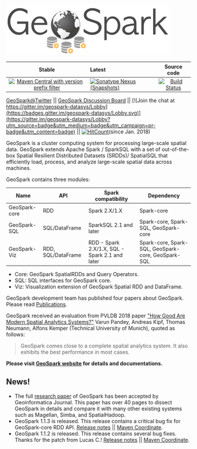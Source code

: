 ![GeoSpark Logo](https://github.com/DataSystemsLab/GeoSpark/blob/master/GeoSpark_logo.png?raw=true)

|     Stable    | Latest | Source code|
|:-------------:|:------|:------:|
|[![Maven Central with version prefix filter](https://img.shields.io/maven-central/v/org.datasyslab/geospark.svg)](http://datasystemslab.github.io/GeoSpark/download/GeoSpark-All-Modules-Maven-Central-Coordinates/) | [![Sonatype Nexus (Snapshots)](https://img.shields.io/nexus/s/https/oss.sonatype.org/org.datasyslab/geospark.svg)](http://datasystemslab.github.io/GeoSpark/download/GeoSpark-All-Modules-Maven-Central-Coordinates/) | [![Build Status](https://travis-ci.org/DataSystemsLab/GeoSpark.svg?branch=master)](https://travis-ci.org/DataSystemsLab/GeoSpark)|

[GeoSpark@Twitter](https://twitter.com/GeoSpark_ASU) || [GeoSpark Discussion Board](https://groups.google.com/forum/#!forum/geospark-discussion-board) || [![Join the chat at https://gitter.im/geospark-datasys/Lobby](https://badges.gitter.im/geospark-datasys/Lobby.svg)](https://gitter.im/geospark-datasys/Lobby?utm_source=badge&utm_medium=badge&utm_campaign=pr-badge&utm_content=badge) || [![HitCount](http://hits.dwyl.io/DataSystemsLab/GeoSpark.svg)](http://hits.dwyl.io/DataSystemsLab/GeoSpark)(since Jan. 2018)

GeoSpark is a cluster computing system for processing large-scale spatial data. GeoSpark extends Apache Spark / SparkSQL with a set of out-of-the-box Spatial Resilient Distributed Datasets (SRDDs)/ SpatialSQL that efficiently load, process, and analyze large-scale spatial data across machines.

GeoSpark contains three modules:

| Name  |  API |  Spark compatibility|Dependency|
|---|---|---|---|
| GeoSpark-core  | RDD  | Spark 2.X/1.X  | Spark-core|
| GeoSpark-SQL  | SQL/DataFrame  | SparkSQL 2.1 and later | Spark-core, Spark-SQL, GeoSpark-core|
|  GeoSpark-Viz |  RDD, SQL/DataFrame | RDD - Spark 2.X/1.X, SQL - Spark 2.1 and later|Spark-core, Spark-SQL, GeoSpark-core, GeoSpark-SQL|

* Core: GeoSpark SpatialRDDs and Query Operators. 
* SQL: SQL interfaces for GeoSpark core.
* Viz: Visualization extension of GeoSpark Spatial RDD and DataFrame.

GeoSpark development team has published four papers about GeoSpark. Please read [Publications](http://datasystemslab.github.io/GeoSpark/contact/publication/). 

GeoSpark received an evaluation from PVLDB 2018 paper ["How Good Are Modern Spatial Analytics Systems?"](http://www.vldb.org/pvldb/vol11/p1661-pandey.pdf) Varun Pandey, Andreas Kipf, Thomas Neumann, Alfons Kemper (Technical University of Munich), quoted as follows: 
> GeoSpark comes close to a complete spatial analytics system. It also exhibits the best performance in most cases.


**Please visit [GeoSpark website](http://datasystemslab.github.io/GeoSpark/) for details and documentations.**

## News!
* The full [research paper](http://www.public.asu.edu/~jiayu2/geospark/publication/GeoSpark_Geoinformatica_2018.pdf) of GeoSpark has been accepted by Geoinformatica Journal. This paper has over 40 pages to dissect GeoSpark in details and compare it with many other existing systems such as Magellan, Simba, and SpatialHadoop.
* GeoSpark 1.1.3 is released. This release contains a critical bug fix for GeoSpark-core RDD API. [Release notes](http://datasystemslab.github.io/GeoSpark/download/GeoSpark-All-Modules-Release-notes/) || [Maven Coordinate](http://datasystemslab.github.io/GeoSpark/download/GeoSpark-All-Modules-Maven-Central-Coordinates/).
* GeoSpark 1.1.2 is released. This release contains several bug fixes. Thanks for the patch from Lucas C.! [Release notes](http://datasystemslab.github.io/GeoSpark/download/GeoSpark-All-Modules-Release-notes/) || [Maven Coordinate](http://datasystemslab.github.io/GeoSpark/download/GeoSpark-All-Modules-Maven-Central-Coordinates/).
